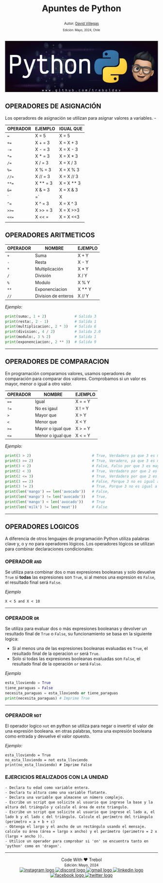 <div align="center">
  <h1> Apuntes de Python </h1>
  <sub> Autor:
  <a href="https://www.linkedin.com/in/david-villegas-cl/" target="_blank"> David Villegas</a><br>
  <small> Edición: Mayo, 2024, Chile</small>
</div>

![Banner](../Python_Github_Banner.png)
-----

## OPERADORES DE ASIGNACIÓN

Los operadores de asignación se utilizan para asignar valores a variables. -

| OPERADOR       | EJEMPLO        | IGUAL QUE       |
| --------       | -------        | -------         |
|  `=`           |  X = 5         |  X = 5          |
|  `+=`          |  X + = 3       |  X = X + 3      |
|  `-=`          |  X - = 3       |  X = X - 3      |
|  `*=`          |  X * = 3       |  X = X * 3      |
|  `/=`          |   X / = 3      |  X = X / 3      |
|  `%=`          |  X % = 3       |  X = X % 3      |
|  `//=`         |  X // = 3      |  X = X // 3     |
|  `**=`         |  X ** = 3      |  X = X ** 3     |
|  `&=`          |  X & = 3       |  X = X & 3      |
|  `|=`          |  X | = 3       |  X = X | 3      |
|  `^=`          |  X ^ = 3       |  X = X ^ 3      |
|  `>>=`         |  X >> = 3      |  X = X >>3      |
|  `<<=`         |  X << =        |  X = X <<3      |
|                |                |                 |

## OPERADORES ARITMETICOS

| OPERADOR | NOMBRE | EJEMPLO |
| -------- | ------ | ------- |
| `+`          | Suma                  | X + Y        |
| `-`          | Resta                 | X - Y        |
| `*`          | Multiplicación        |  X * Y       |
| `/`          | División              | X / Y        |
| `%`          | Modulo                | X % Y        |
| `**`         | Exponenciacion        | X ** Y       |
| `//`         | Division de enteros   | X // Y       |

*Ejemplo:*

```py
print(suma:, 1 + 2)             # Salida 3
print(resta:, 2 - 1)            # Salida 1
print(multiplicacion:, 2 * 3)   # Salida 6
print(division:, 4 / 2)         # Salida 2.0
print(modulo:, 3 % 2)           # Salida 1
print(exponenciacion:, 2 ** 3)  # Salida 9
```
-----

## OPERADORES DE COMPARACION

En programación comparamos valores, usamos operadores de comparación para comparar dos valores. Comprobamos si un valor es mayor, menor o igual a otro valor.

| OPERADOR      | NOMBRE                  | EJEMPLO        |
| --------      | ------                  | -------        |
|   `==`        |  Igual                  |   X = = Y      |
|   `!=`        |  No es igaul            |  X ! = Y       |
|   `>`         |  Mayor que              |   X > Y        |
|   `<`         |  Menor que              |  X < Y         |
|   `>=`        |  Mayor o igual que      |  X > = Y       |
|   `<=`        |  Menor o igual que      |  X < = Y       |

*Ejemplo:*
```py
print(3 > 2)                            # True, Verdadero ya que 3 es mayor que 2.
print(3 >= 2)                           # True, Veradero, ya que 3 es mayor que 2.
print(3 < 2)                            # False, Falso por que 3 es mayor que 2.
print(2 < 3)                            # True, Verdadero por que 2 es menor que 3.
print(2 <= 3)                           # True, Verdadero por que 2 es menor que 3
print(3 == 2)                           # False, Porque 3 no es igual a 2.
print(3 != 2)                           # True, Porque 3 no es igual a 2.
print(len('mango') == len('avocado'))   # False, 
print(len('mango') != len('avocado'))   # True, 
print(len('mango') < len('avocado'))    # True
print(len('milk') != len('meat'))       # False

```
-----

## OPERADORES LOGICOS

A diferencia de otros lenguajes de programación Python utiliza palabras clave y, o y no para operadores lógicos. Los operadores lógicos se utilizan para combinar declaraciones condicionales:

### OPERADOR `AND`

Se utiliza para combinar dos o mas expresiones booleanas y solo devuelve `True` si **todas** las expresiones son `True`, si al menos una expresion es `False`, el resultado final será `False`. 

*Ejemplo*

```PY
X < 5 and X < 10 
```
-----

### OPERADOR `OR`

Se utiliza para evaluar dos o más expresiones booleanas y devolver un resultado final de `True` o `False`, su funcionamiento se basa en la siguiente logica:

- Si al menos una de las expresiones booleanas evaluadas es `True`, el resultado final de la operacion `or` será `True`.
- Solo si todas las expresiones booleanas evaluadas son `False`, el resultado final de la operación `or` será `False`.

*Ejemplo*
```py
esta_lloviendo = True
tiene_paraguas = False
necesita_paraguas = esta_lloviendo or tiene_paraguas
print(necesita_paraguas) # Imprime True
```
-----

### OPERADOR `NOT`
El operador logico `not` en python se utiliza para negar o invertir el valor de una expresión booleana. en otras palabras, toma una expresión booleana como entrada y devuelve el valor opuesto.

*Ejemplo:*
```PY
esta_lloviendo = True
no_esta_lloviendo = not esta_lloviendo
print(no_esta_lloviendo) # Imprime False
```

### EJERCICIOS REALIZADOS CON LA UNIDAD

```
- Declara tu edad como variable entera.
- Declara tu altura como una variable flotante.
- Declara una variable que almacene un número complejo.
- Escribe un script que solicite al usuario que ingrese la base y la altura del triángulo y calcule el área de este triangulo.
- Escribe un script que solicite al usuario que ingrese el lado a, el lado b y el lado c del triángulo. Calcule el perímetro del triángulo (perimetro = a + b + c)
- Obtenga el largo y el ancho de un rectángulo usando el mensaje. calcule su área (área = largo x ancho) y el perímetro (perimetro = 2 x (largo + ancho )).
- Utilice un operador para comprobar si 'on' se encuentra tanto en 'python' como en 'dragon'.

```

-----
<div align="center">Code With ❤️ Trebol <div>
<small> Edición: Mayo, 2024</small><br>


<div align="center">
  <a href="https://www.instagram.com/treboldev/" target="_blank">
    <img src="https://img.shields.io/static/v1?message=Instagram&logo=instagram&label=&color=E4405F&logoColor=white&labelColor=&style=for-the-badge" height="25" alt="instagram logo"  />
  </a>
  <a href="https://discord.com/trebol_dev" target="_blank">
    <img src="https://img.shields.io/static/v1?message=Discord&logo=discord&label=&color=7289DA&logoColor=white&labelColor=&style=for-the-badge" height="25" alt="discord logo"  />
  </a>
  <a href="<dpvc.chile@gmail.com>" target="_blank">
    <img src="https://img.shields.io/static/v1?message=Gmail&logo=gmail&label=&color=D14836&logoColor=white&labelColor=&style=for-the-badge" height="25" alt="gmail logo"  />
  </a>
  <a href="https://www.linkedin.com/in/david-villegas-cl/" target="_blank">
    <img src="https://img.shields.io/static/v1?message=LinkedIn&logo=linkedin&label=&color=0077B5&logoColor=white&labelColor=&style=for-the-badge" height="25" alt="linkedin logo"  />
  </a>
  <a href="https://www.facebook.com/VJTrebol.CL" target="_blank">
    <img src="https://img.shields.io/static/v1?message=Facebook&logo=facebook&label=&color=1877F2&logoColor=white&labelColor=&style=for-the-badge" height="25" alt="facebook logo"  />
  </a>
  <a href="https://x.com/treboldev" target="_blank">
    <img src="https://img.shields.io/static/v1?message=Twitter&logo=twitter&label=&color=1DA1F2&logoColor=white&labelColor=&style=for-the-badge" height="25" alt="twitter logo"  />
  </a>
</div>